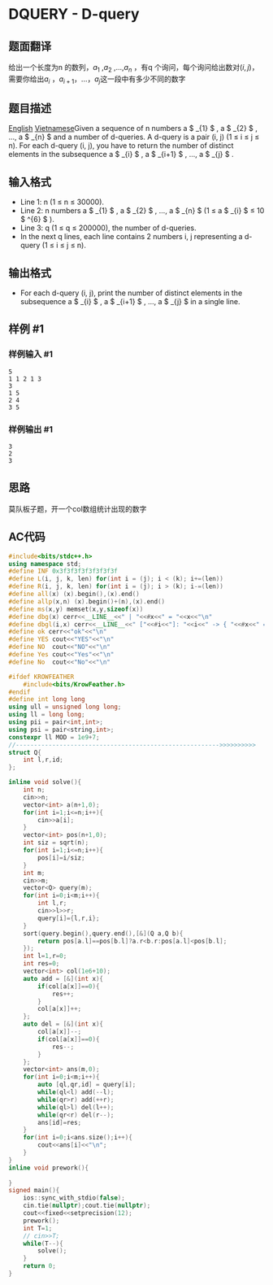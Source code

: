 # DQUERY - D-query

## 题面翻译

给出一个长度为n 的数列，$a_{1}$​ ,$a_{2}$​ ,...,$a_{n}$ ，有q 个询问，每个询问给出数对$(i,j)$，需要你给出$a_{i}$​ ，$a_{i+1}$​ ，...，$a_{j}$​ 这一段中有多少不同的数字

## 题目描述

[English](/problems/DQUERY/en/) [Vietnamese](/problems/DQUERY/vn/)Given a sequence of n numbers a $ _{1} $ , a $ _{2} $ , ..., a $ _{n} $ and a number of d-queries. A d-query is a pair (i, j) (1 ≤ i ≤ j ≤ n). For each d-query (i, j), you have to return the number of distinct elements in the subsequence a $ _{i} $ , a $ _{i+1} $ , ..., a $ _{j} $ .

## 输入格式

- Line 1: n (1 ≤ n ≤ 30000).
- Line 2: n numbers a $ _{1} $ , a $ _{2} $ , ..., a $ _{n} $ (1 ≤ a $ _{i} $ ≤ 10 $ ^{6} $ ).
- Line 3: q (1 ≤ q ≤ 200000), the number of d-queries.
- In the next q lines, each line contains 2 numbers i, j representing a d-query (1 ≤ i ≤ j ≤ n).

## 输出格式

- For each d-query (i, j), print the number of distinct elements in the subsequence a $ _{i} $ , a $ _{i+1} $ , ..., a $ _{j} $ in a single line.

## 样例 #1

### 样例输入 #1

```
5
1 1 2 1 3
3
1 5
2 4
3 5
```

### 样例输出 #1

```
3
2
3
```

## 思路
莫队板子题，开一个col数组统计出现的数字

## AC代码
```cpp
#include<bits/stdc++.h>
using namespace std;
#define INF 0x3f3f3f3f3f3f3f3f
#define L(i, j, k, len) for(int i = (j); i < (k); i+=(len))
#define R(i, j, k, len) for(int i = (j); i > (k); i-=(len))
#define all(x) (x).begin(),(x).end()
#define allp(x,n) (x).begin()+(n),(x).end()
#define ms(x,y) memset(x,y,sizeof(x))
#define dbg(x) cerr<<__LINE__<<" | "<<#x<<" = "<<x<<"\n"
#define dbgl(i,x) cerr<<__LINE__<<" ["<<#i<<"]: "<<i<<" -> { "<<#x<<" = "<<x<<" }\n"
#define ok cerr<<"ok"<<"\n"
#define YES cout<<"YES"<<"\n"
#define NO  cout<<"NO"<<"\n"
#define Yes cout<<"Yes"<<"\n"
#define No  cout<<"No"<<"\n"

#ifdef KROWFEATHER
    #include<bits/KrowFeather.h>
#endif
#define int long long
using ull = unsigned long long;                                                                              
using ll = long long;
using pii = pair<int,int>;
using psi = pair<string,int>;
constexpr ll MOD = 1e9+7;
//-------------------------------------------------------->>>>>>>>>>
struct Q{
    int l,r,id;
};

inline void solve(){
    int n;
    cin>>n;
    vector<int> a(n+1,0);
    for(int i=1;i<=n;i++){
        cin>>a[i];
    }
    vector<int> pos(n+1,0);
    int siz = sqrt(n);
    for(int i=1;i<=n;i++){
        pos[i]=i/siz;
    }
    int m;
    cin>>m;
    vector<Q> query(m); 
    for(int i=0;i<m;i++){
        int l,r;
        cin>>l>>r;
        query[i]={l,r,i};
    }
    sort(query.begin(),query.end(),[&](Q a,Q b){
        return pos[a.l]==pos[b.l]?a.r<b.r:pos[a.l]<pos[b.l];
    });
    int l=1,r=0;
    int res=0;
    vector<int> col(1e6+10);
    auto add = [&](int x){
        if(col[a[x]]==0){
            res++;
        }
        col[a[x]]++;
    };
    auto del = [&](int x){
        col[a[x]]--;
        if(col[a[x]]==0){
            res--;
        }
    }; 
    vector<int> ans(m,0);
    for(int i=0;i<m;i++){
        auto [ql,qr,id] = query[i];
        while(ql<l) add(--l);
        while(qr>r) add(++r);
        while(ql>l) del(l++);
        while(qr<r) del(r--);
        ans[id]=res;
    }
    for(int i=0;i<ans.size();i++){
        cout<<ans[i]<<"\n";
    }
}
inline void prework(){
    
}
signed main(){
    ios::sync_with_stdio(false);
    cin.tie(nullptr);cout.tie(nullptr);
    cout<<fixed<<setprecision(12);
    prework();
    int T=1; 
    // cin>>T;
    while(T--){
        solve();
    }
    return 0;
}
```